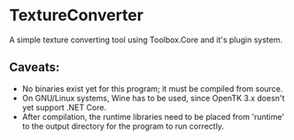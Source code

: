 # TextureConverter
A simple texture converting tool using Toolbox.Core and it's plugin system.

## Caveats:
* No binaries exist yet for this program; it must be compiled from source.
* On GNU/Linux systems, Wine has to be used, since OpenTK 3.x doesn't yet support .NET Core.
* After compilation, the runtime libraries need to be placed from 'runtime' to the output directory for the program to run correctly.
